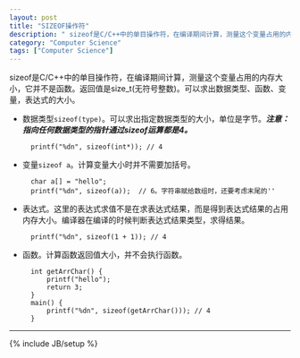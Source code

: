 ```yaml
---
layout: post
title: "SIZEOF操作符"
description: " sizeof是C/C++中的单目操作符，在编译期间计算，测量这个变量占用的内存大小，它并不是函数。"
category: "Computer Science"
tags: ["Computer Science"]
---
```


sizeof是C/C++中的单目操作符，在编译期间计算，测量这个变量占用的内存大小，它并不是函数。返回值是size_t(无符号整数)。可以求出数据类型、函数、变量，表达式的大小。

+ 数据类型`sizeof(type)`。可以求出指定数据类型的大小，单位是字节。***注意：指向任何数据类型的指针通过sizeof运算都是4。***

		printf("%dn", sizeof(int*)); // 4

+ 变量`sizeof a`。计算变量大小时并不需要加括号。

		char a[] = "hello";
		printf("%dn", sizeof(a));  // 6。字符串赋给数组时，还要考虑末尾的''

+ 表达式。这里的表达式求值不是在求表达式结果，而是得到表达式结果的占用内存大小。编译器在编译的时候判断表达式结果类型，求得结果。

		printf("%dn", sizeof(1 + 1)); // 4

+ 函数。计算函数返回值大小，并不会执行函数。

		int getArrChar() {
			printf("hello");
			return 3;
		}
		main() {
			printf("%dn", sizeof(getArrChar())); // 4
		}

---

{% include JB/setup %}